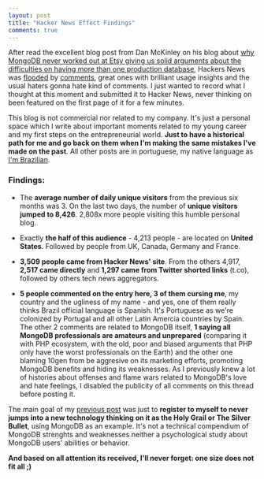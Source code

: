 ```yaml
---
layout: post
title: "Hacker News Effect Findings"
comments: true
---
```


After read the excellent blog post from Dan McKinley on his blog about [why MongoDB never worked out at Etsy giving us solid arguments about the difficulties on having more than one production database](http://mcfunley.com/why-mongodb-never-worked-out-at-etsy), Hackers News was [flooded](http://news.ycombinator.com/item?id=4969614) by [comments](http://news.ycombinator.com/item?id=4970420), great ones with brilliant usage insights and the usual haters gonna hate kind of comments. I just wanted to record what I thought at this moment and submitted it to Hacker News, never thinking on been featured on the first page of it for a few minutes.

This blog is not commercial nor related to my company. It's just a personal space which I write about important moments related to my young career and my first steps on the entrepreneurial world. __Just to have a historical path for me and go back on them when I'm making the same mistakes I've made on the past__. All other posts are in portuguese, my native language as [I'm Brazilian](http://9gag.com/gag/436601).

### Findings:

* The __average number of daily unique visitors__ from the previous six months was 3. On the last two days, the number of __unique visitors jumped to 8,426__. 2,808x more people visiting this humble personal blog.

* Exactly __the half of this audience__ - 4,213 people - are located on __United States__. Followed by people from UK, Canada, Germany and France.

* __3,509 people came from Hacker News' site__. From the others 4,917, __2,517 came directly__ and __1,297 came from Twitter shorted links__ (t.co), followed by others tech news aggregators.

* __5 people commented on the entry here, 3 of them cursing me__, my country and the ugliness of my name - and yes, one of them really thinks Brazil official language is Spanish. It's Portuguese as we're colonized by Portugal and all other Latin Amercia countries by Spain.
The other 2 comments are related to MongoDB itself, __1 saying all MongoDB professionals are amateurs and unprepared__ (comparing it with PHP ecosystem, with the old, poor and biased arguments that PHP only have the worst professionals on the Earth)  and the other one blaming 10gen from be aggresive on its marketing efforts, promoting MongoDB benefits and hiding its weaknesses. As I previously knew a lot of histories about offenses and flame wars related to MongoDB's love and hate feelings, I disabled the publicity of all comments on this thread before posting it.

The main goal of my [previous post](/2012/12/26/why-everyone-hates-mongodb) was just to __register to myself to never jumps into a new technology thinking on it as the Holy Grail or The Silver Bullet__, using MongoDB as an example. It's not a technical compendium of MongoDB strenghts and weaknesses neither a psychological study about MongoDB users' abilities or behavior.

__And based on all attention its received, I'll never forget: one size does not fit all ;)__
